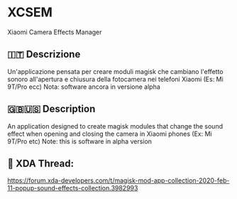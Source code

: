 # XCSEM
Xiaomi Camera Effects Manager

## 🇮🇹 Descrizione
Un'applicazione pensata per creare moduli magisk che cambiano l'effetto sonoro all'apertura e chiusura della fotocamera nei telefoni Xiaomi (Es: Mi 9T/Pro ecc)
Nota: software ancora in versione alpha

## 🇬🇧🇺🇸 Description
An application designed to create magisk modules that change the sound effect when opening and closing the camera in Xiaomi phones (Ex: Mi 9T/Pro etc)
Note: this is software in alpha version



## 🧵 XDA Thread:
https://forum.xda-developers.com/t/magisk-mod-app-collection-2020-feb-11-popup-sound-effects-collection.3982993
